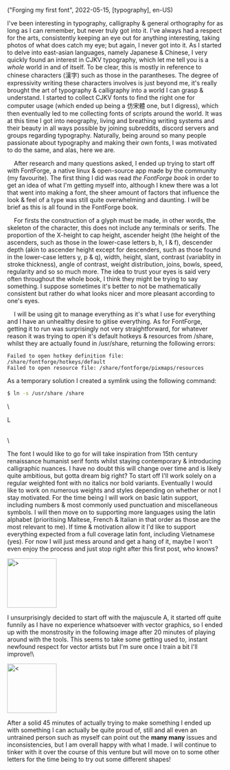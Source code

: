 ("Forging my first font", 2022-05-15, [typography], en-US)

<span class="lettrine">I</span>'ve been interesting in typography, calligraphy & general orthography for as long as I can remember, but never truly got into it. I've always had a respect for the arts, consistently keeping an eye out for anything interesting, taking photos of what does catch my eye; but again, I never got into it. As I started to delve into east-asian languages, namely Japanese & Chinese, I very quickly found an interest in CJKV typography, which let me tell you is a *whole* world in and of itself. To be clear, this is mostly in reference to chinese characters (漢字) such as those in the parantheses. The degree of expressivity writing these characters involves is just beyond me, it's really brought the art of typography & calligraphy into a world I can grasp & understand. I started to collect CJKV fonts to find the right one for computer usage (which ended up being a 仿宋體 one, but I digress), which then eventually led to me collecting fonts of scripts around the world. It was at this time I got into neography, living and breathing writing systems and their beauty in all ways possible by joining subreddits, discord servers and groups regarding typography. Naturally, being around so many people passionate about typography and making their own fonts, I was motivated to do the same, and alas, here we are.

    After research and many questions asked, I ended up trying to start off with FontForge, a native linux & open-source app made by the community (my favourite). The first thing I did was read *the FontForge book* in order to get an idea of what I'm getting myself into, although I knew there was a lot that went into making a font, the sheer amount of factors that influence the look & feel of a type was still quite overwhelming and daunting. I will be brief as this is all found in the FontForge book. 

    For firsts the construction of a glyph must be made, in other words, the skeleton of the character, this does not include any terminals or serifs. The proportion of the X-height to cap height, ascender height (the height of the ascenders, such as those in the lower-case letters b, h, l & f), descender depth (akin to ascender height except for descenders, such as those found in the lower-case letters y, p & q), width, height, slant, contrast (variablity in stroke thickness), angle of contrast, weight distribution, joins, bowls, speed, regularity and so so much more. The idea to trust your eyes is said very often throughout the whole book, I think they might be trying to say something. I suppose sometimes it's better to not be mathematically consistent but rather do what looks nicer and more pleasant according to one's eyes. 

    I will be using git to manage everything as it's what I use for everything and I have an unhealthy desire to gitise everything. As for FontForge, getting it to run was surprisingly not very straightforward, for whatever reason it was trying to open it's default hotkeys & resources from /share, whilst they are actually found in /usr/share, returning the following errors:

``` 
Failed to open hotkey definition file: /share/fontforge/hotkeys/default 
Failed to open resource file: /share/fontforge/pixmaps/resources 
```
 
As a temporary solution I created a symlink using the following command:
```sh
$ ln -s /usr/share /share 
```

\

<span class="divider">L</span>

\
\

<span class="lettrine">T</span>he font I would like to go for will take inspiration from 15th century renaissance humanist serif fonts whilst staying contemporary & introducing calligraphic nuances. I have no doubt this will change over time and is likely quite ambitious, but gotta dream big right? To start off I'll work solely on a regular weighted font with no italics nor bold variants. Eventually I would like to work on numerous weights and styles depending on whether or not I stay motivated. For the time being I will work on basic latin support, including numbers & most commonly used punctuation and miscellaneous symbols. I will then move on to supporting more languages using the latin alphabet (prioritising Maltese, French & Italian in that order as those are the most relevant to me). If time & motivation allow it I'd like to support everything expected from a full coverage latin font, including Vietnamese (yes). For now I will just mess around and get a hang of it, maybe I won't even enjoy the process and just stop right after this first post, who knows? 

<img alt=">" src="data/2022-05-15/quasi-arch-A.png" width="115"/>

I unsurprisingly decided to start off with the majuscule A, it started off quite funnily as I have no experience whatsoever with vector graphics, so I ended up with the monstrosity in the following image after 20 minutes of playing around with the tools. This seems to take some getting used to, instant newfound respect for vector artists but I'm sure once I train a bit I'll improve!\

<img alt="<" src="data/2022-05-15/first-draft-A.png" width="115"/>

After a solid 45 minutes of actually trying to make something I ended up with something I can actually be quite proud of, still and all even an untrained person such as myself can point out the **many many** issues and inconsistencies, but I am overall happy with what I made. I will continue to tinker with it over the course of this venture but will move on to some other letters for the time being to try out some different shapes!